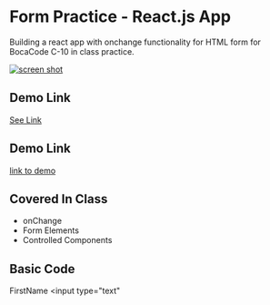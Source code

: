 # Form Practice - React.js App
Building a react app with onchange functionality for HTML form for BocaCode C-10 in class practice.


[![screen shot](./public/images/Screenshot%202023-04-17%20at%204.32.22%20PM.png)](https://form-practice-jt.web.app/)

## Demo Link
[See Link](https://form-practice-jt.web.app/)

## Demo Link
[link to demo](http://demosite.com)

## Covered In Class
* onChange
* Form Elements
* Controlled Components

## Basic Code


<label> FirstName
<input type="text"
</label>




